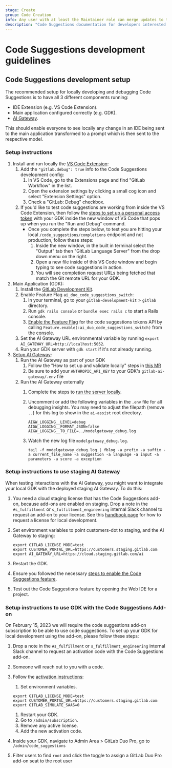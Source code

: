 ```yaml
---
stage: Create
group: Code Creation
info: Any user with at least the Maintainer role can merge updates to this content. For details, see https://docs.gitlab.com/ee/development/development_processes.html#development-guidelines-review.
description: "Code Suggestions documentation for developers interested in contributing features or bugfixes."
---
```


# Code Suggestions development guidelines

## Code Suggestions development setup

The recommended setup for locally developing and debugging Code Suggestions is to have all 3 different components running:

- IDE Extension (e.g. VS Code Extension).
- Main application configured correctly (e.g. GDK).
- [AI Gateway](https://gitlab.com/gitlab-org/modelops/applied-ml/code-suggestions/ai-assist).

This should enable everyone to see locally any change in an IDE being sent to the main application transformed to a prompt which is then sent to the respective model.

### Setup instructions

1. Install and run locally the [VS Code Extension](https://gitlab.com/gitlab-org/gitlab-vscode-extension/-/blob/main/CONTRIBUTING.md#configuring-development-environment):
   1. Add the `"gitlab.debug": true` info to the Code Suggestions development config:
      1. In VS Code, go to the Extensions page and find "GitLab Workflow" in the list.
      1. Open the extension settings by clicking a small cog icon and select "Extension Settings" option.
      1. Check a "GitLab: Debug" checkbox.
   1. If you'd like to test code suggestions are working from inside the VS Code Extension, then follow the [steps to set up a personal access token](https://gitlab.com/gitlab-org/gitlab-vscode-extension/#setup) with your GDK inside the new window of VS Code that pops up when you run the "Run and Debug" command.
      - Once you complete the steps below, to test you are hitting your local `/code_suggestions/completions` endpoint and not production, follow these steps:
        1. Inside the new window, in the built in terminal select the "Output" tab then "GitLab Language Server" from the drop down menu on the right.
        1. Open a new file inside of this VS Code window and begin typing to see code suggestions in action.
        1. You will see completion request URLs being fetched that match the Git remote URL for your GDK.
1. Main Application (GDK):
   1. Install the [GitLab Development Kit](https://gitlab.com/gitlab-org/gitlab-development-kit/-/blob/main/doc/index.md#one-line-installation).
   1. Enable Feature Flag ```ai_duo_code_suggestions_switch```:
      1. In your terminal, go to your `gitlab-development-kit` > `gitlab` directory.
      1. Run `gdk rails console` or `bundle exec rails c` to start a Rails console.
      1. [Enable the Feature Flag](../../administration/feature_flags.md#enable-or-disable-the-feature) for the code suggestions tokens API by calling `Feature.enable(:ai_duo_code_suggestions_switch)` from the console.
   1. Set the AI Gateway URL environmental variable by running `export AI_GATEWAY_URL=http://localhost:5052`.
   1. Run your GDK server with `gdk start` if it's not already running.
1. [Setup AI Gateway](https://gitlab.com/gitlab-org/modelops/applied-ml/code-suggestions/ai-assist):
   1. Run the AI Gateway as part of your GDK
      1. Follow the "How to set up and validate locally" steps in [this MR](https://gitlab.com/gitlab-org/gitlab-development-kit/-/merge_requests/3646#how-to-set-up-and-validate-locally)
      1. Be sure to add your `ANTHROPIC_API_KEY` to your GDK's `gitlab-ai-gateway/.env` file
   1. Run the AI Gateway externally
      1. Complete the steps to [run the server locally](https://gitlab.com/gitlab-org/modelops/applied-ml/code-suggestions/ai-assist#how-to-run-the-server-locally).
      1. Uncomment or add the following variables in the `.env` file for all debugging insights.
         You may need to adjust the filepath (remove `..`) for this log to show in the `ai-assist` root directory.

         ```plaintext
         AIGW_LOGGING__LEVEL=debug
         AIGW_LOGGING__FORMAT_JSON=false
         AIGW_LOGGING__TO_FILE=../modelgateway_debug.log
         ```

      1. Watch the new log file `modelgateway_debug.log`.

         ```shell
         tail -f modelgateway_debug.log | fblog -a prefix -a suffix -a current_file_name -a suggestion -a language -a input -a parameters -a score -a exception
         ```

### Setup instructions to use staging AI Gateway

When testing interactions with the AI Gateway, you might want to integrate your local GDK
with the deployed staging AI Gateway. To do this:

1. You need a cloud staging license that has the Code Suggestions add-on,
   because add-ons are enabled on staging. Drop a note in the `#s_fulfillment` or `s_fulfillment_engineering` internal Slack channel to request an add-on to your license. See this [handbook page](https://handbook.gitlab.com/handbook/developer-onboarding/#working-on-gitlab-ee-developer-licenses) for how to request a license for local development.
1. Set environment variables to point customers-dot to staging, and the AI Gateway to staging:

   ```shell
   export GITLAB_LICENSE_MODE=test
   export CUSTOMER_PORTAL_URL=https://customers.staging.gitlab.com
   export AI_GATEWAY_URL=https://cloud.staging.gitlab.com/ai
   ```

1. Restart the GDK.
1. Ensure you followed the necessary [steps to enable the Code Suggestions feature](../../user/project/repository/code_suggestions/index.md).
1. Test out the Code Suggestions feature by opening the Web IDE for a project.

### Setup instructions to use GDK with the Code Suggestions Add-on

On February 15, 2023 we will require the code suggestions add-on subscription to be able to use code suggestions.
To set up your GDK for local development using the add-on, please follow these steps:

1. Drop a note in the `#s_fulfillment` or `s_fulfillment_engineering` internal Slack channel to request an activation code with the Code Suggestions add-on.
1. Someone will reach out to you with a code.
1. Follow the [activation instructions](https://gitlab.com/gitlab-org/customers-gitlab-com/-/blob/main/doc/license/cloud_license.md?ref_type=heads#testing-activation):
   1. Set environment variables.

   ```shell
   export GITLAB_LICENSE_MODE=test
   export CUSTOMER_PORTAL_URL=https://customers.staging.gitlab.com
   export GITLAB_SIMULATE_SAAS=0
   ```

   1. Restart your GDK.
   1. Go to `/admin/subscription`.
   1. Remove any active license.
   1. Add the new activation code.
1. Inside your GDK, navigate to Admin Area > GitLab Duo Pro, go to `/admin/code_suggestions`
1. Filter users to find `root` and click the toggle to assign a GitLab Duo Pro add-on seat to the root user
